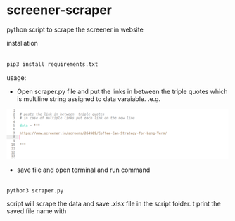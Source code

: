 # screener-scraper
python script to scrape the screener.in website


installation 

```python

pip3 install requirements.txt

```
usage:

- Open scraper.py file and put the links in between the triple quotes which is multiline string assigned to data varaiable. .e.g.

![single link](images/single_link.png)

- save file and open terminal and run command 

```python3

python3 scraper.py

```

script will scrape the data and save .xlsx file in the script folder. t print the saved file name with 

```


